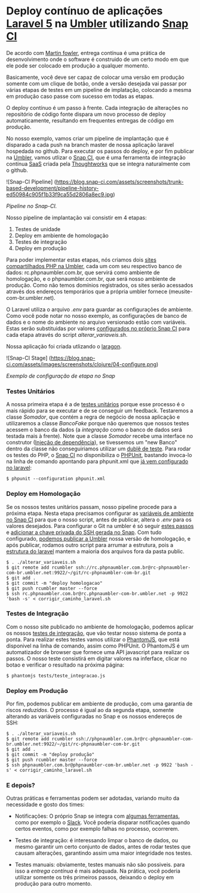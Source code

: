 # Deploy contínuo de aplicações [Laravel 5](http://laravel.com/) na [Umbler](https://www.umbler.com) utilizando [Snap CI](https://snap-ci.com)

De acordo com [Martin fowler](http://martinfowler.com/bliki/ContinuousDelivery.html), entrega contínua é uma prática de desenvolvimento onde o software é construido de um certo modo em que ele pode ser colocado em produção a qualquer momento.

Basicamente, você deve ser capaz de colocar uma versão em produção somente com um clique de botão, onde a versão desejada vai passar por várias etapas de testes em um pipeline de implatação, colocando a mesma em produção caso passe com sucesso em todas as etapas.

O deploy contínuo é um passo à frente. Cada integração de alterações no repositório de código fonte dispara um novo processo de deploy automaticamente, resultando em frequentes entregas de código em produção.

No nosso exemplo, vamos criar um pipeline de implantação que é disparado a cada push na branch master de nossa aplicação laravel hospedada no github. Para executar os passos do deploy, e por fim publicar na [Umbler](https://www.umbler.com), vamos utlizar o [Snap CI](https:/https://snap-ci.com), que é uma ferramenta de integração contínua [SaaS](https://en.wikipedia.org/wiki/Software_as_a_service) criada pela [Thoughtworks](https://www.thoughtworks.com/) que se integra naturalmente com o github.

![Snap-CI Pipeline]
(https://blog.snap-ci.com/assets/screenshots/trunk-based-development/pipeline-history-ed50984c905f1b33f9ca55d2806a8ec9.jpg)

*Pipeline no Snap-CI.*

Nosso pipeline de implantação vai consistir em 4 etapas:

1. Testes de unidade
2. Deploy em ambiente de homologação
3. Testes de integração
4. Deploy em produção

Para poder implementar estas etapas, nós criamos dois [sites compartilhados PHP na Umbler](https://www.umbler.com/br/hospedagem-de-sites), cada um com seu respectivo banco de dados: rc.phpnaumbler.com.br, que servirá como ambiente de homologação, e o phpnaumbler.com.br, que será nosso ambiente de produção. Como não temos domínios registrados, os sites serão acessados através dos endereços temporários que a própria umbler fornece (meusite-com-br.umbler.net).

O Laravel utiliza o arquivo *.env* para guardar as configurações de ambiente. Como você pode notar no nosso exemplo, as configurações de banco de dados e o nome do ambiente no arquivo versionado estão com variáveis. Estas serão substituidas por valores [configurados no próprio Snap CI](https://docs.snap-ci.com/pipeline/) para cada etapa através do script *alterar_variaveis.sh*.

Nossa aplicação foi criada utlizando o [laragon](http://laragon.org/).

![Snap-CI Stage]
(https://blog.snap-ci.com/assets/images/screenshots/clojure/04-configure.png)

*Exemplo de configuração de etapa no Snap*

### Testes Unitários

A nossa primeira etapa é a de [testes unitários](https://pt.wikipedia.org/wiki/Teste_de_unidade) porque esse processo é o mais rápido para se executar e de se conseguir um feedback. Testaremos a classe *Somador*, que contém a regra de negócio de nossa aplicação e utilizaremos a classe *BancoFake* porque não queremos que nossos testes acessem o banco da dados (a *integração* como o banco de dados será testada mais à frente). Note que a classe *Somador* recebe uma interface no construtor ([Injeção de dependência](https://pt.wikipedia.org/wiki/Inje%C3%A7%C3%A3o_de_depend%C3%AAncia)), se tivessemos um "new Banco" dentro da classe não conseguiriamos utilizar um [dublê de teste](http://martinfowler.com/articles/mocksArentStubs.html#TheDifferenceBetweenMocksAndStubs). Para rodar os testes do PHP, o [Snap CI](https:/https://snap-ci.com) no disponibiliza o [PHPUnit](https://phpunit.de/), bastando invoca-lo na linha de comando apontando para phpunit.xml que [já vem configurado no laravel](http://laravel.com/docs/5.1/testing):

``` 
$ phpunit --configuration phpunit.xml
``` 

### Deploy em Homologação

Se os nossos testes unitários passam, nosso pipeline procede para a próxima etapa. Nesta etapa precisamos configurar as [variáveis de ambiente no Snap CI](https://docs.snap-ci.com/pipeline/)
para que o nosso script, antes de publicar, altera o *.env* para os valores desejados. Para configurar o Git na umbler é só seguir [estes passos](http://help.umbler.com/hc/pt-br/articles/205713329-Configurando-e-acessando-Git) e [adicionar a chave privada do SSH gerada no Snap](https://docs.snap-ci.com/getting-started/ssh-keys/). Com tudo configurado, [podemos publicar a Umbler](http://help.umbler.com/hc/pt-br/articles/205713329-Configurando-e-acessando-Git) nossa versão de homologação, e após publicar, rodamos outro script para arrumar a estrutura, pois a [estrutura do laravel](http://laravel.com/docs/master/structure) mantem a maioria dos arquivos fora da pasta public.

``` 
$ . ./alterar_variaveis.sh
$ git remote add rcumbler ssh://rc.phpnaumbler.com.br@rc-phpnaumbler-com-br.umbler.net:9922/~/git/rc-phpnaumbler-com-br.git
$ git add .
$ git commit -m "deploy homologacao"
$ git push rcumbler master --force
$ ssh rc.phpnaumbler.com.br@rc.phpnaumbler-com-br.umbler.net -p 9922 'bash -s' < corrigir_caminho_laravel.sh
``` 

### Testes de Integração

Com o nosso site publicado no ambiente de homologação, podemos aplicar os nossos [testes de integração](https://pt.wikipedia.org/wiki/Teste_de_integra%C3%A7%C3%A3o), que vão testar nosso sistema de ponta a ponta. Para realizar estes testes vamos utilizar o [PhantomJS](http://phantomjs.org/), que está disponivel na linha de comando, assim como PHPUnit. O PhantomJS é um automatizador de browser que fornece uma API javascript para realizar os passos. O nosso teste consistirá em digitar valores na inferface, clicar no botao e verificar o resultado na próxima página:

``` 
$ phantomjs tests/teste_integracao.js
``` 

### Deploy em Produção

Por fim, podemos publicar em ambiente de produção, com uma garantia de riscos *reduzidos*. O processo é igual ao da segunda etapa, somente alterando as variáveis configuradas no Snap e os nossos endereços de SSH:

``` 
$ . ./alterar_variaveis.sh
$ git remote add rcumbler ssh://phpnaumbler.com.br@rc-phpnaumbler-com-br.umbler.net:9922/~/git/rc-phpnaumbler-com-br.git
$ git add .
$ git commit -m "deploy produção"
$ git push rcumbler master --force
$ ssh phpnaumbler.com.br@phpnaumbler-com-br.umbler.net -p 9922 'bash -s' < corrigir_caminho_laravel.sh
``` 

### E depois?

Outras práticas e ferramentas podem ser adotadas, variando muito da necessidade e gosto dos times:

- Notificações: O próprio Snap se integra com [algumas ferramentas](https://docs.snap-ci.com/notifications/), como por exemplo o [Slack](https://slack.com/). Você poderia disparar notificações quando certos eventos, como por exemplo falhas no processo, ocorrerem.

- Testes de integração: é interessando limpar o banco de dados, ou mesmo garantir um certo conjunto de dados, antes de rodar testes que causam alterações, garantindo assim uma maior integridade nos testes.

- Testes manuais: obviamente, testes manuais não são possiveis. para isso a *entrega contínua* é mais adequada. Na prática, você poderia utilizar somente os três primeiros passos, deixando o deploy em produção para outro momento.
